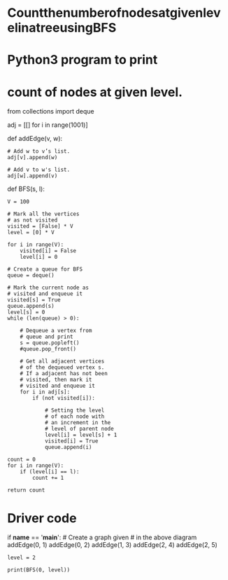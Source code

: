 # CountthenumberofnodesatgivenlevelinatreeusingBFS
# Python3 program to print
# count of nodes at given level.
from collections import deque

adj = [[] for i in range(1001)]

def addEdge(v, w):
	
	# Add w to v’s list.
	adj[v].append(w)

	# Add v to w's list.
	adj[w].append(v)

def BFS(s, l):
	
	V = 100
	
	# Mark all the vertices
	# as not visited
	visited = [False] * V
	level = [0] * V

	for i in range(V):
		visited[i] = False
		level[i] = 0

	# Create a queue for BFS
	queue = deque()

	# Mark the current node as
	# visited and enqueue it
	visited[s] = True
	queue.append(s)
	level[s] = 0
	while (len(queue) > 0):
		
		# Dequeue a vertex from
		# queue and print
		s = queue.popleft()
		#queue.pop_front()

		# Get all adjacent vertices
		# of the dequeued vertex s.
		# If a adjacent has not been
		# visited, then mark it
		# visited and enqueue it
		for i in adj[s]:
			if (not visited[i]):

				# Setting the level
				# of each node with
				# an increment in the
				# level of parent node
				level[i] = level[s] + 1
				visited[i] = True
				queue.append(i)

	count = 0
	for i in range(V):
		if (level[i] == l):
			count += 1
			
	return count

# Driver code
if __name__ == '__main__':
	# Create a graph given
	# in the above diagram
	addEdge(0, 1)
	addEdge(0, 2)
	addEdge(1, 3)
	addEdge(2, 4)
	addEdge(2, 5)

	level = 2

	print(BFS(0, level))

